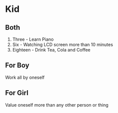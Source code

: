 # Kid #

## Both ##

1. Three - Learn Piano
2. Six - Watching LCD screen more than 10 minutes
2. Eighteen - Drink Tea, Cola and Coffee

## For Boy ##

Work all by oneself

## For Girl ##

Value oneself more than any other person or thing